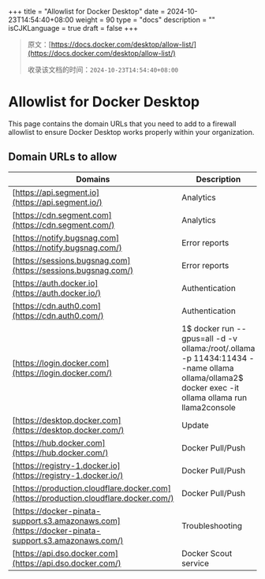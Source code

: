 +++
title = "Allowlist for Docker Desktop"
date = 2024-10-23T14:54:40+08:00
weight = 90
type = "docs"
description = ""
isCJKLanguage = true
draft = false
+++

> 原文：[https://docs.docker.com/desktop/allow-list/](https://docs.docker.com/desktop/allow-list/)
>
> 收录该文档的时间：`2024-10-23T14:54:40+08:00`

# Allowlist for Docker Desktop

This page contains the domain URLs that you need to add to a firewall allowlist to ensure Docker Desktop works properly within your organization.

## Domain URLs to allow

| Domains                                                      | Description                                                  |
| ------------------------------------------------------------ | ------------------------------------------------------------ |
| [https://api.segment.io](https://api.segment.io/)            | Analytics                                                    |
| [https://cdn.segment.com](https://cdn.segment.com/)          | Analytics                                                    |
| [https://notify.bugsnag.com](https://notify.bugsnag.com/)    | Error reports                                                |
| [https://sessions.bugsnag.com](https://sessions.bugsnag.com/) | Error reports                                                |
| [https://auth.docker.io](https://auth.docker.io/)            | Authentication                                               |
| [https://cdn.auth0.com](https://cdn.auth0.com/)              | Authentication                                               |
| [https://login.docker.com](https://login.docker.com/)        | 1$ docker run --gpus=all -d -v ollama:/root/.ollama -p 11434:11434 --name ollama ollama/ollama2$ docker exec -it ollama ollama run llama2console |
| [https://desktop.docker.com](https://desktop.docker.com/)    | Update                                                       |
| [https://hub.docker.com](https://hub.docker.com/)            | Docker Pull/Push                                             |
| [https://registry-1.docker.io](https://registry-1.docker.io/) | Docker Pull/Push                                             |
| [https://production.cloudflare.docker.com](https://production.cloudflare.docker.com/) | Docker Pull/Push                                             |
| [https://docker-pinata-support.s3.amazonaws.com](https://docker-pinata-support.s3.amazonaws.com/) | Troubleshooting                                              |
| [https://api.dso.docker.com](https://api.dso.docker.com/)    | Docker Scout service                                         |
